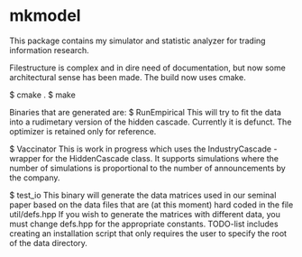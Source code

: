 # mkmodel
This package contains my simulator and statistic analyzer for trading information research.

Filestructure is complex and in dire need of documentation, but now some architectural sense has been made.
The build now uses cmake.

$ cmake .
$ make 

Binaries that are generated are:
$ RunEmpirical
This will try to fit the data into a rudimetary version of the hidden cascade. Currently it is defunct. The optimizer is retained only for reference.

$ Vaccinator
This is work in progress which uses the IndustryCascade - wrapper for the HiddenCascade class. It supports simulations where the number of simulations is proportional to the number of announcements by the company. 

$ test_io
This binary will generate the data matrices used in our seminal paper based on the data files that are (at this moment) hard coded in the file
util/defs.hpp 
If you wish to generate the matrices with different data, you must change defs.hpp for the appropriate constants. TODO-list includes creating an installation script that only requires the user to specify the root of the data directory. 



